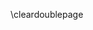 <!-- 동의서는 심사위원 전원이 날인된 논문 1부에만 부착하기 때문에 사실 필요없음. 별도로 출력해 준비. -->

\cleardoublepage

<!-- \makeatletter
\includepdf[
  pages=1,
  width=\Gm@layoutwidth,
  height=\Gm@layoutheight,
  keepaspectratio
  ]{source/ThesisDissertationAgreement.pdf}
\makeatother

\pagenumbering{gobble} -->
